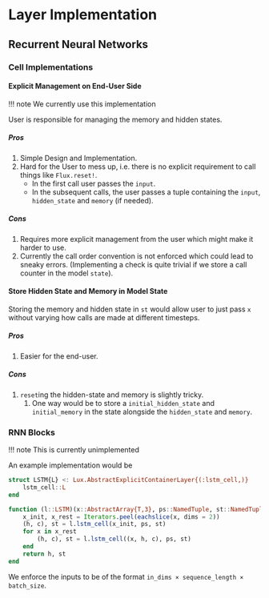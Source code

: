 # Layer Implementation

## Recurrent Neural Networks

### Cell Implementations

#### Explicit Management on End-User Side

!!! note
    We currently use this implementation

User is responsible for managing the memory and hidden states.

##### Pros

1. Simple Design and Implementation.
2. Hard for the User to mess up, i.e. there is no explicit requirement to call things like
   `Flux.reset!`.
    * In the first call user passes the `input`.
    * In the subsequent calls, the user passes a tuple containing the `input`,
      `hidden_state` and `memory` (if needed).

##### Cons

1. Requires more explicit management from the user which might make it harder to use.
2. Currently the call order convention is not enforced which could lead to sneaky errors.
   (Implementing a check is quite trivial if we store a call counter in the model `state`).


#### Store Hidden State and Memory in Model State

Storing the memory and hidden state in `st` would allow user to just pass `x` without
varying how calls are made at different timesteps.

##### Pros

1. Easier for the end-user.

##### Cons

1. `reset`ing the hidden-state and memory is slightly tricky.
   1. One way would be to store a `initial_hidden_state` and `initial_memory` in the state
      alongside the `hidden_state` and `memory`.


### RNN Blocks

!!! note
    This is currently unimplemented

An example implementation would be

```julia
struct LSTM{L} <: Lux.AbstractExplicitContainerLayer{(:lstm_cell,)}
    lstm_cell::L
end

function (l::LSTM)(x::AbstractArray{T,3}, ps::NamedTuple, st::NamedTuple) where {T}
    x_init, x_rest = Iterators.peel(eachslice(x, dims = 2))
    (h, c), st = l.lstm_cell(x_init, ps, st)
    for x in x_rest
        (h, c), st = l.lstm_cell((x, h, c), ps, st)
    end
    return h, st
end
```

We enforce the inputs to be of the format `in_dims × sequence_length × batch_size`.
